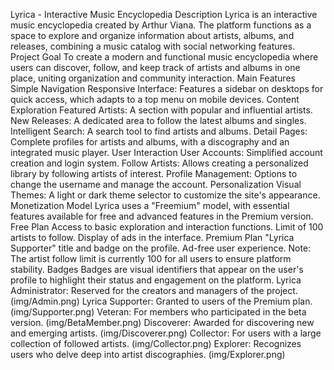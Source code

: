 Lyrica - Interactive Music Encyclopedia
Description
Lyrica is an interactive music encyclopedia created by Arthur Viana. The platform functions as a space to explore and organize information about artists, albums, and releases, combining a music catalog with social networking features.
Project Goal
To create a modern and functional music encyclopedia where users can discover, follow, and keep track of artists and albums in one place, uniting organization and community interaction.
Main Features
Simple Navigation
Responsive Interface: Features a sidebar on desktops for quick access, which adapts to a top menu on mobile devices.
Content Exploration
Featured Artists: A section with popular and influential artists.
New Releases: A dedicated area to follow the latest albums and singles.
Intelligent Search: A search tool to find artists and albums.
Detail Pages: Complete profiles for artists and albums, with a discography and an integrated music player.
User Interaction
User Accounts: Simplified account creation and login system.
Follow Artists: Allows creating a personalized library by following artists of interest.
Profile Management: Options to change the username and manage the account.
Personalization
Visual Themes: A light or dark theme selector to customize the site's appearance.
Monetization Model
Lyrica uses a "Freemium" model, with essential features available for free and advanced features in the Premium version.
Free Plan
Access to basic exploration and interaction functions.
Limit of 100 artists to follow.
Display of ads in the interface.
Premium Plan
"Lyrica Supporter" title and badge on the profile.
Ad-free user experience.
Note: The artist follow limit is currently 100 for all users to ensure platform stability.
Badges
Badges are visual identifiers that appear on the user's profile to highlight their status and engagement on the platform.
Lyrica Administrator: Reserved for the creators and managers of the project. (img/Admin.png)
Lyrica Supporter: Granted to users of the Premium plan. (img/Supporter.png)
Veteran: For members who participated in the beta version. (img/BetaMember.png)
Discoverer: Awarded for discovering new and emerging artists. (img/Discoverer.png)
Collector: For users with a large collection of followed artists. (img/Collector.png)
Explorer: Recognizes users who delve deep into artist discographies. (img/Explorer.png)